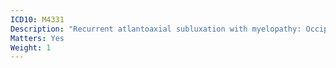 ```yaml
---
ICD10: M4331
Description: "Recurrent atlantoaxial subluxation with myelopathy: Occipito-atlanto-axial region"
Matters: Yes
Weight: 1
---
```

